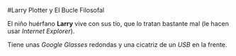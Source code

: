 #Larry Plotter y El Bucle Filosofal

El niño huérfano **Larry** vive con sus tío, que lo tratan bastante mal (le hacen usar *Internet Explorer*).

Tiene unas *Google Glasses* redondas y una cicatriz de un *USB* en la frente.